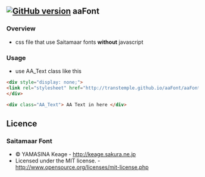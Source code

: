 [![GitHub version](https://badge.fury.io/gh/transtemple%2Faafont.png)](https://badge.fury.io/gh/transtemple%2Faafont)
 aaFont
-------------------
### Overview

 * css file that use Saitamaar fonts **without** javascript

### Usage

 * use AA_Text class like this
 
```html
<div style="display: none;">
<link rel="stylesheet" href="http://transtemple.github.io/aaFont/aaFont.css" type="text/css" charset="utf-8" />
</div>

<div class="AA_Text"> AA Text in here </div>
```

 Licence
---------------------

### Saitamaar Font

* &copy; YAMASINA Keage - http://keage.sakura.ne.jp
* Licensed under the MIT license. - http://www.opensource.org/licenses/mit-license.php

